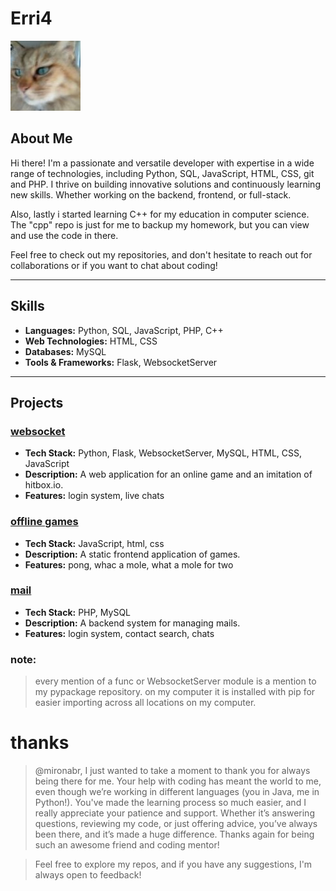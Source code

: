 # Erri4

![Profile Image](Jerry.jpg)

## About Me

Hi there! I'm a passionate and versatile developer with expertise in a wide range of technologies, including Python, SQL, JavaScript, HTML, CSS, git and PHP. I thrive on building innovative solutions and continuously learning new skills. Whether working on the backend, frontend, or full-stack.

Also, lastly i started learning C++ for my education in computer science. The "cpp" repo is just for me to backup my homework, but you can view and use the code in there.

Feel free to check out my repositories, and don't hesitate to reach out for collaborations or if you want to chat about coding!

---

## Skills

- **Languages:** Python, SQL, JavaScript, PHP, C++
- **Web Technologies:** HTML, CSS
- **Databases:** MySQL
- **Tools & Frameworks:** Flask, WebsocketServer

---

## Projects

### [websocket](https://github.com/erri4/websocket)

- **Tech Stack:** Python, Flask, WebsocketServer, MySQL, HTML, CSS, JavaScript
- **Description:** A web application for an online game and an imitation of hitbox.io.
- **Features:** login system, live chats

### [offline games](https://github.com/erri4/games)
- **Tech Stack:** JavaScript, html, css
- **Description:** A static frontend application of games.
- **Features:** pong, whac a mole, what a mole for two

### [mail](https://github.com/erri4/website)
- **Tech Stack:** PHP, MySQL
- **Description:** A backend system for managing mails.
- **Features:** login system, contact search, chats

### note:
> every mention of a func or WebsocketServer module is a mention to my pypackage repository. on my computer it is installed with pip for easier importing across all locations on my computer.


# thanks
> @mironabr, I just wanted to take a moment to thank you for always being there for me. Your help with coding has meant the world to me, even though we’re working in different languages (you in Java, me in Python!). You've made the learning process so much easier, and I really appreciate your patience and support. Whether it’s answering questions, reviewing my code, or just offering advice, you’ve always been there, and it’s made a huge difference. Thanks again for being such an awesome friend and coding mentor!

> Feel free to explore my repos, and if you have any suggestions, I'm always open to feedback!
